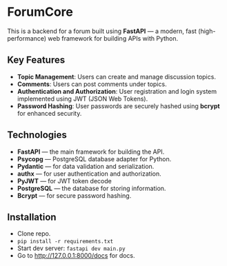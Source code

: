 # ForumCore

This is a backend for a forum built using **FastAPI** — a modern, fast (high-performance) web framework for building APIs with Python.

## Key Features

- **Topic Management**: Users can create and manage discussion topics.
- **Comments**: Users can post comments under topics.
- **Authentication and Authorization**: User registration and login system implemented using JWT (JSON Web Tokens).
- **Password Hashing**: User passwords are securely hashed using **bcrypt** for enhanced security.

## Technologies

- **FastAPI** — the main framework for building the API.
- **Psycopg** — PostgreSQL database adapter for Python.
- **Pydantic** — for data validation and serialization.
- **authx** — for user authentication and authorization.
- **PyJWT** — for JWT token decode
- **PostgreSQL** — the database for storing information.
- **Bcrypt** — for secure password hashing.

## Installation
- Clone repo.
- ```pip install -r requirements.txt```
- Start dev server: ```fastapi dev main.py```
- Go to http://127.0.0.1:8000/docs for docs.
